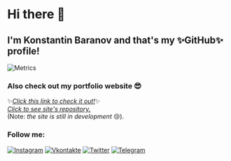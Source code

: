 # Hi there 👋

## I'm Konstantin Baranov and that's my ✨GitHub✨ profile!

![Metrics](https://github-readme-stats.vercel.app/api?username=seigtm&show_icons=true&theme=transparent)

### Also check out my portfolio website 😎

✨[_Click this link to check it out!_](https://seigtm.github.io)✨  
[_Click to see site's repository._](https://github.com/seigtm/seigtm.github.io)  
(Note: _the site is still in development_ 😢).

### Follow me:

[![Instagram](https://img.shields.io/badge/-Instagram-090909?style=for-the-badge&logo=instagram&logoColor=B4068E)](https://www.instagram.com/seigtm)
[![Vkontakte](https://img.shields.io/badge/-Vkontakte-090909?style=for-the-badge&logo=Vk&logoColor=4F7DB3)](https://vk.com/theseig)
[![Twitter](https://img.shields.io/badge/-Twitter-090909?style=for-the-badge&logo=Twitter&logoColor=1C9DEB)](https://twitter.com/seigtm)
[![Telegram](https://img.shields.io/badge/-Telegram-090909?style=for-the-badge&logo=telegram&logoColor=27A0D9)](https://t.me/seigtm)
